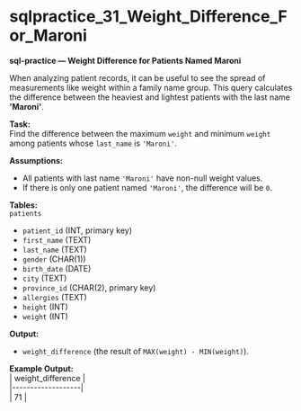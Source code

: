 
# sqlpractice_31_Weight_Difference_For_Maroni

**sql-practice — Weight Difference for Patients Named Maroni**  

When analyzing patient records, it can be useful to see the spread of measurements like weight within a family name group. This query calculates the difference between the heaviest and lightest patients with the last name **'Maroni'**.  

**Task:**  
Find the difference between the maximum `weight` and minimum `weight` among patients whose `last_name` is `'Maroni'`.  

**Assumptions:**  
- All patients with last name `'Maroni'` have non-null weight values.  
- If there is only one patient named `'Maroni'`, the difference will be `0`.  

**Tables:**  
`patients`  
- `patient_id` (INT, primary key)  
- `first_name` (TEXT)  
- `last_name` (TEXT)  
- `gender` (CHAR(1))  
- `birth_date` (DATE)  
- `city` (TEXT)  
- `province_id` (CHAR(2), primary key)  
- `allergies` (TEXT)  
- `height` (INT)  
- `weight` (INT)  

**Output:**  
- `weight_difference` (the result of `MAX(weight) - MIN(weight)`).  

**Example Output:**  
| weight_difference |  
|-------------------|  
| 71                |  
